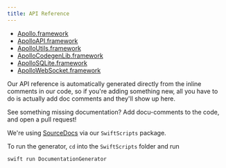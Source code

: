 ```yaml
---
title: API Reference
---
```


* [Apollo.framework](./api/Apollo/README)
* [ApolloAPI.framework](./api/ApolloAPI/README)
* [ApolloUtils.framework](./api/ApolloUtils/README)
* [ApolloCodegenLib.framework](./api/ApolloCodegenLib/README)
* [ApolloSQLite.framework](./api/ApolloSQLite/README)
* [ApolloWebSocket.framework](./api/ApolloWebSocket/README)

Our API reference is automatically generated directly from the inline comments in our code, so if you're adding something new, all you have to do is actually add doc comments and they'll show up here. 

See something missing documentation? Add docu-comments to the code, and open a pull request!

We're using [SourceDocs](https://github.com/eneko/SourceDocs) via our `SwiftScripts` package.  

To run the generator, `cd` into the `SwiftScripts` folder and run

```
swift run DocumentationGenerator
```
